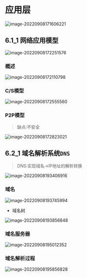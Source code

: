 # 应用层

![image-20220908171606221](https://cdn.jsdelivr.net/gh/DZX-hhh/Pictures/images/202209081716171.png)

## 6.1_1 网络应用模型

![image-20220908172251576](https://cdn.jsdelivr.net/gh/DZX-hhh/Pictures/images/202209081722061.png)

### 概述

![image-20220908172110798](https://cdn.jsdelivr.net/gh/DZX-hhh/Pictures/images/202209081721995.png)

### C/S模型

![image-20220908172555560](https://cdn.jsdelivr.net/gh/DZX-hhh/Pictures/images/202209081725767.png)

### P2P模型

> 缺点:不安全

![image-20220908172823021](https://cdn.jsdelivr.net/gh/DZX-hhh/Pictures/images/202209081728358.png)

## 6.2_1 域名解析系统`DNS`

> DNS:实现域名->IP地址的解析转换

![image-20220908193406916](https://cdn.jsdelivr.net/gh/DZX-hhh/Pictures/images/202209081934005.png)

### 域名

![image-20220908193745994](https://cdn.jsdelivr.net/gh/DZX-hhh/Pictures/images/202209081937244.png)

- 域名树

![image-20220908193856848](https://cdn.jsdelivr.net/gh/DZX-hhh/Pictures/images/202209081939050.png)

### 域名服务器

![image-20220908195012352](https://cdn.jsdelivr.net/gh/DZX-hhh/Pictures/images/202209081950768.png)

### 域名解析过程

![image-20220908195856828](https://cdn.jsdelivr.net/gh/DZX-hhh/Pictures/images/202209081958983.png)

